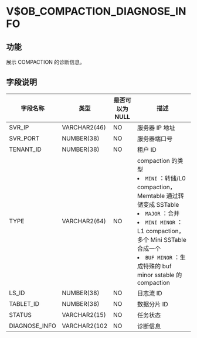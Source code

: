 V$OB_COMPACTION_DIAGNOSE_INFO 
==================================================

功能 
-------------------

展示 COMPACTION 的诊断信息。

字段说明 
---------------------



|     字段名称      |      类型      | 是否可以为 NULL |                                                                                                                                                                                                                  描述                                                                                                                                                                                                                  |
|---------------|--------------|------------|--------------------------------------------------------------------------------------------------------------------------------------------------------------------------------------------------------------------------------------------------------------------------------------------------------------------------------------------------------------------------------------------------------------------------------------|
| SVR_IP        | VARCHAR2(46) | NO         | 服务器 IP 地址                                                                                                                                                                                                                                                                                                                                                                                                                            |
| SVR_PORT      | NUMBER(38)   | NO         | 服务器端口号                                                                                                                                                                                                                                                                                                                                                                                                                               |
| TENANT_ID     | NUMBER(38)   | NO         | 租户 ID                                                                                                                                                                                                                                                                                                                                                                                                                                |
| TYPE          | VARCHAR2(64) | NO         | compaction 的类型 <li> `MINI` ：转储/L0 compaction，Memtable 通过转储变成 SSTable   <li> `MAJOR` ：合并   <li> `MINI MINOR` ：L1 compaction，多个 Mini SSTable 合成一个   <li> `BUF MINOR` ：生成特殊的 buf minor sstable 的 compaction    |
| LS_ID         | NUMBER(38)   | NO         | 日志流 ID                                                                                                                                                                                                                                                                                                                                                                                                                               |
| TABLET_ID     | NUMBER(38)   | NO         | 数据分片 ID                                                                                                                                                                                                                                                                                                                                                                                                                              |
| STATUS        | VARCHAR2(15) | NO         | 任务状态                                                                                                                                                                                                                                                                                                                                                                                                                                 |
| DIAGNOSE_INFO | VARCHAR2(102 | NO         | 诊断信息                                                                                                                                                                                                                                                                                                                                                                                                                                 |


